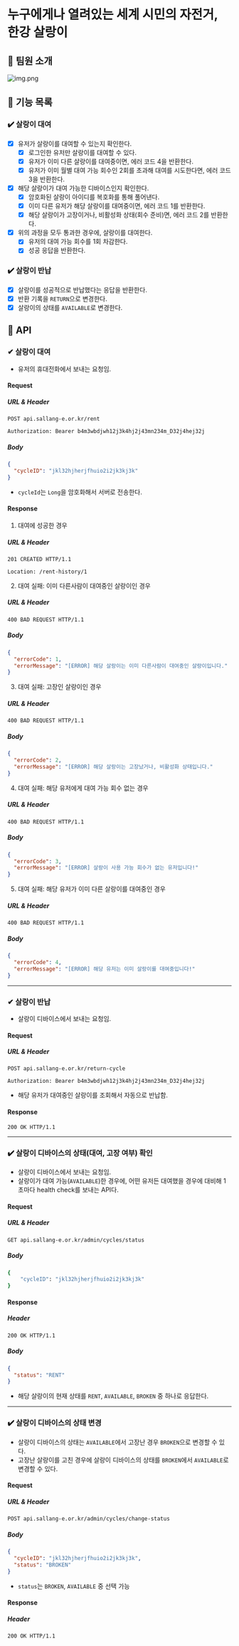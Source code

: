 # 누구에게나 열려있는 세계 시민의 자전거, **한강 살랑이**

## 💋 팀원 소개

![img.png](img.png)

## 💋 기능 목록

### ✔️ 살랑이 대여

- [x] 유저가 살랑이를 대여할 수 있는지 확인한다.
    - [x] 로그인한 유저만 살랑이를 대여할 수 있다.
    - [x] 유저가 이미 다른 살랑이를 대여중이면, 에러 코드 4을 반환한다.
    - [x] 유저가 이미 월별 대여 가능 회수인 2회를 초과해 대여를 시도한다면, 에러 코드 3을 반환한다.
- [x] 해당 살랑이가 대여 가능한 디바이스인지 확인한다.
    - [x] 암호화된 살랑이 아이디를 복호화를 통해 풀어낸다.
    - [x] 이미 다른 유저가 해당 살랑이를 대여중이면, 에러 코드 1를 반환한다.
    - [x] 해당 살랑이가 고장이거나, 비활성화 상태(회수 준비)면, 에러 코드 2를 반환한다.
- [x] 위의 과정을 모두 통과한 경우에, 살랑이를 대여한다.
    - [x] 유저의 대여 가능 회수를 1회 차감한다.
    - [x] 성공 응답을 반환한다.

### ✔️ 살랑이 반납

- [x] 살랑이를 성공적으로 반납했다는 응답을 반환한다.
- [x] 반환 기록을 `RETURN`으로 변경한다.
- [x] 살랑이의 상태를 `AVAILABLE`로 변경한다.

## 💋 API

### ✔ ️살랑이 대여

- 유저의 휴대전화에서 보내는 요청임.

#### Request

##### URL & Header

```http request
POST api.sallang-e.or.kr/rent

Authorization: Bearer b4m3wbdjwh12j3k4hj2j43mn234m_D32j4hej32j
```

##### Body

```json
{
  "cycleID": "jkl32hjherjfhuio2i2jk3kj3k"
} 
```

- `cycleId`는 `Long`을 암호화해서 서버로 전송한다.

#### Response

1. 대여에 성공한 경우

##### URL & Header

```http request
201 CREATED HTTP/1.1

Location: /rent-history/1
```

2. 대여 실패: 이미 다른사람이 대여중인 살랑이인 경우

##### URL & Header

```http request
400 BAD REQUEST HTTP/1.1
```

##### Body

```json
{
  "errorCode": 1,
  "errorMessage": "[ERROR] 해당 살랑이는 이미 다른사람이 대여중인 살랑이입니다."
}
```

3. 대여 실패: 고장인 살랑이인 경우

##### URL & Header

```http request
400 BAD REQUEST HTTP/1.1
```

##### Body

```json
{
  "errorCode": 2,
  "errorMessage": "[ERROR] 해당 살랑이는 고장났거나, 비활성화 상태입니다."
}
```

4. 대여 실패: 해당 유저에게 대여 가능 회수 없는 경우

##### URL & Header

```http request
400 BAD REQUEST HTTP/1.1
```

##### Body

```json
{
  "errorCode": 3,
  "errorMessage": "[ERROR] 살랑이 사용 가능 회수가 없는 유저입니다!"
}
```

5. 대여 실패: 해당 유저가 이미 다른 살랑이를 대여중인 경우

##### URL & Header

```http request
400 BAD REQUEST HTTP/1.1
```

##### Body

```json
{
  "errorCode": 4,
  "errorMessage": "[ERROR] 해당 유저는 이미 살랑이를 대여중입니다!"
}
```

---

### ✔ 살랑이 반납

- 살랑이 디바이스에서 보내는 요청임.

#### Request

##### URL & Header

```http request
POST api.sallang-e.or.kr/return-cycle

Authorization: Bearer b4m3wbdjwh12j3k4hj2j43mn234m_D32j4hej32j

```

- 해당 유저가 대여중인 살랑이를 조회해서 자동으로 반납함.

#### Response

```http request
200 OK HTTP/1.1
```

---

### ✔️ 살랑이 디바이스의 상태(대여, 고장 여부) 확인

- 살랑이 디바이스에서 보내는 요청임.
- 살랑이가 대여 가능(`AVAILABLE`)한 경우에, 어떤 유저든 대여했을 경우에 대비해 1초마다 health check를 보내는 API다.

#### Request

##### URL & Header

```http request
GET api.sallang-e.or.kr/admin/cycles/status
```

##### Body

```bash
{
	"cycleID": "jkl32hjherjfhuio2i2jk3kj3k" 
}
```

#### Response

##### Header

```http request
200 OK HTTP/1.1
```

##### Body

```json
{
  "status": "RENT"
}
```

- 해당 살랑이의 현재 상태를 `RENT`, `AVAILABLE`, `BROKEN` 중 하나로 응답한다.

---

### ✔️ 살랑이 디바이스의 상태 변경

- 살랑이 디바이스의 상태는 `AVAILABLE`에서 고장난 경우 `BROKEN`으로 변경할 수 있다.
- 고장난 살랑이를 고친 경우에 살랑이 디바이스의 상태를 `BROKEN`에서 `AVAILABLE`로 변경할 수 있다.

#### Request

##### URL & Header

```http request
POST api.sallang-e.or.kr/admin/cycles/change-status
```

##### Body

```json
{
  "cycleID": "jkl32hjherjfhuio2i2jk3kj3k",
  "status": "BROKEN"
}
```

- `status`는 `BROKEN`, `AVAILABLE` 중 선택 가능

#### Response

##### Header

```http request
200 OK HTTP/1.1
```




